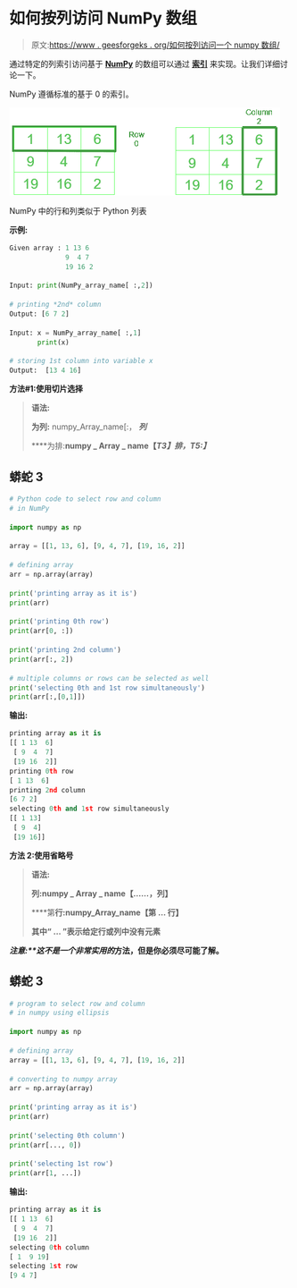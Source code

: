 # 如何按列访问 NumPy 数组

> 原文:[https://www . geesforgeks . org/如何按列访问一个 numpy 数组/](https://www.geeksforgeeks.org/how-to-access-a-numpy-array-by-column/)

通过特定的列索引访问基于 [**NumPy**](https://www.geeksforgeeks.org/python-numpy/) 的数组可以通过 [**索引**](https://www.geeksforgeeks.org/numpy-indexing/) 来实现。让我们详细讨论一下。

NumPy 遵循标准的基于 0 的索引。

![](img/7ab31b130b4fa6dab34385ff477f242e.png)

NumPy 中的行和列类似于 Python 列表

**示例:**

```py
Given array : 1 13 6
              9  4 7
              19 16 2

Input: print(NumPy_array_name[ :,2])

# printing *2nd* column
Output: [6 7 2]

Input: x = NumPy_array_name[ :,1]
       print(x)

# storing 1st column into variable x
Output:  [13 4 16]
```

**方法#1:使用切片选择**

> **语法:**
> 
> **为列:** numpy_Array_name[:， ***列***
> 
> ****为排:**numpy _ Array _ name【*T3】排，T5:】***

## **蟒蛇 3**

```py
# Python code to select row and column
# in NumPy

import numpy as np

array = [[1, 13, 6], [9, 4, 7], [19, 16, 2]]

# defining array
arr = np.array(array)

print('printing array as it is')
print(arr)

print('printing 0th row')
print(arr[0, :])

print('printing 2nd column')
print(arr[:, 2])

# multiple columns or rows can be selected as well
print('selecting 0th and 1st row simultaneously')
print(arr[:,[0,1]])
```

****输出:****

```py
printing array as it is
[[ 1 13  6]
 [ 9  4  7]
 [19 16  2]]
printing 0th row
[ 1 13  6]
printing 2nd column
[6 7 2]
selecting 0th and 1st row simultaneously
[[ 1 13]
 [ 9  4]
 [19 16]]
```

****方法 2:使用省略号****

> ****语法:****
> 
> ****列**:numpy _ Array _ name【**……**，列】**
> 
> ****第**行:numpy_Array_name【第 **…** 行】**
> 
> **其中“ **…** ”表示给定行或列中没有元素**

****注意:**这不是一个非常*实用的*方法，但是你必须尽可能了解。**

## **蟒蛇 3**

```py
# program to select row and column
# in numpy using ellipsis

import numpy as np

# defining array
array = [[1, 13, 6], [9, 4, 7], [19, 16, 2]]

# converting to numpy array
arr = np.array(array)

print('printing array as it is')
print(arr)

print('selecting 0th column')
print(arr[..., 0])

print('selecting 1st row')
print(arr[1, ...])
```

****输出:****

```py
printing array as it is
[[ 1 13  6]
 [ 9  4  7]
 [19 16  2]]
selecting 0th column
[ 1  9 19]
selecting 1st row
[9 4 7]
```